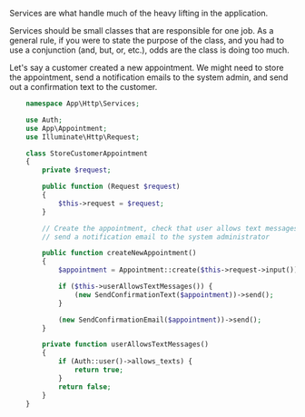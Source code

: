 Services are what handle much of the heavy lifting in the application.

Services should be small classes that are responsible for one job. As a general rule, if you were to state the purpose of the class, and you had to use a conjunction (and, but, or, etc.), odds are the class is doing too much.

Let's say a customer created a new appointment. We might need to store the appointment, send a notification emails to the system admin, and send out a confirmation text to the customer.

```php
    namespace App\Http\Services;

    use Auth;
    use App\Appointment;
    use Illuminate\Http\Request;

    class StoreCustomerAppointment
    {   
        private $request;

        public function (Request $request)
        {
            $this->request = $request;
        }

        // Create the appointment, check that user allows text messages to be sent to them, 
        // send a notification email to the system administrator

        public function createNewAppointment()
        {
            $appointment = Appointment::create($this->request->input());

            if ($this->userAllowsTextMessages()) {
                (new SendConfirmationText($appointment))->send();
            }

            (new SendConfirmationEmail($appointment))->send();
        }

        private function userAllowsTextMessages()
        {
            if (Auth::user()->allows_texts) {
                return true;
            }
            return false;
        }
    }
    
``` 
